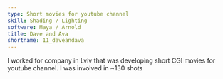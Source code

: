 ```yaml
---
type: Short movies for youtube channel
skill: Shading / Lighting
software: Maya / Arnold
title: Dave and Ava
shortname: 11_daveandava
---
```


I worked for company in Lviv that was developing short CGI movies for youtube channel. I was involved in ~130 shots